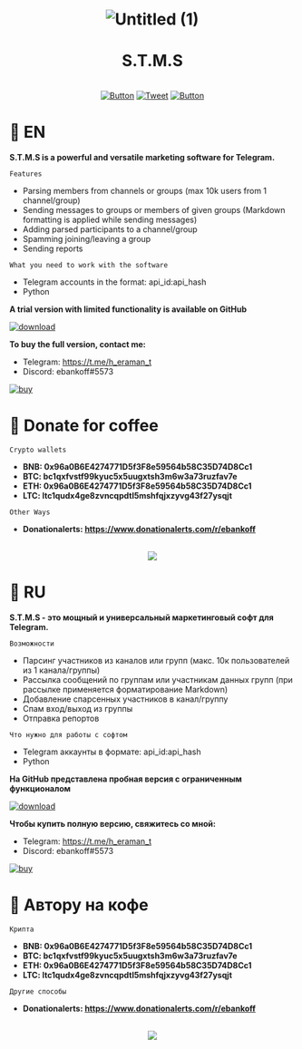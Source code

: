 <div align="center">

# ![Untitled (1)](https://user-images.githubusercontent.com/80776324/194964285-9c4d606d-6e48-41e9-9fa1-cd8b43f70b09.png)
# S.T.M.S

​​​​​​</br>[![Button](https://badgen.net/badge/patreon/patreon/white?icon=patreon&label)](https://www.patreon.com/ebankoff) [![Tweet](https://img.shields.io/twitter/url/http/shields.io.svg?style=social)](https://twitter.com/intent/tweet?text=Get%20over%20170%20free%20design%20blocks%20based%20on%20Bootstrap%204&url=https://www.froala.com/design-blocks&via=froala&hashtags=bootstrap,design,templates,blocks,developers) [![Button](https://badgen.net/badge/ebankoff/ebankoff/white?icon=github&label)](https://github.com/ebankoff) 

</div>

# 📌 EN

**S.T.M.S is a powerful and versatile marketing software for Telegram.**

`Features`
* Parsing members from channels or groups (max 10k users from 1 channel/group)
* Sending messages to groups or members of given groups (Markdown formatting is applied while sending messages)
* Adding parsed participants to a channel/group 
* Spamming joining/leaving a group
* Sending reports

`What you need to work with the software`
* Telegram accounts in the format: api_id:api_hash
* Python

**A trial version with limited functionality is available on GitHub**

[![download](https://user-images.githubusercontent.com/80776324/194966073-a2f42d70-916e-420f-a757-b0a29222192e.png)](https://github.com/ebankoff/S.T.M.S/releases/tag/TRIAL)

**To buy the full version, contact me:**
* Telegram: https://t.me/h_eraman_t
* Discord: ebankoff#5573

[![buy](https://user-images.githubusercontent.com/80776324/194965690-e26ba9fe-dd8e-49bf-aaa9-4e684ec5a689.png)](https://t.me/h_eraman_t)


# 📌 Donate for coffee

`Crypto wallets`
* **BNB: 0x96a0B6E4274771D5f3F8e59564b58C35D74D8Cc1**
* **BTC: bc1qxfvstf99kyuc5x5uugxtsh3m6w3a73ruzfav7e**
* **ETH: 0x96a0B6E4274771D5f3F8e59564b58C35D74D8Cc1**
* **LTC: ltc1qudx4ge8zvncqpdtl5mshfqjxzyvg43f27ysqjt**

`Other Ways`
* **Donationalerts: https://www.donationalerts.com/r/ebankoff**

<div align="center">

​​​​​​</br>[![](https://i.ibb.co/vPFFxvx/qr-code.gif)](https://www.donationalerts.com/r/ebankoff)

</div>

# 📌 RU

**S.T.M.S - это мощный и универсальный маркетинговый софт для Telegram.**

`Возможности`
* Парсинг участников из каналов или групп (макс. 10к пользователей из 1 канала/группы)
* Рассылка сообщений по группам или участникам данных групп (при рассылке применяется форматирование Markdown)
* Добавление спарсенных участников в канал/группу 
* Спам вход/выход из группы
* Отправка репортов

`Что нужно для работы с софтом`
* Telegram аккаунты в формате: api_id:api_hash
* Python

**На GitHub представлена пробная версия с ограниченным функционалом**

[![download](https://user-images.githubusercontent.com/80776324/194966167-f702be9f-4e47-493b-852e-ad3cbced382e.png)](https://github.com/ebankoff/S.T.M.S/releases/tag/TRIAL)

**Чтобы купить полную версию, свяжитесь со мной:**
* Telegram: https://t.me/h_eraman_t
* Discord: ebankoff#5573

[![buy](https://user-images.githubusercontent.com/80776324/194966226-c0e38ea7-b855-4031-862b-1470312574e2.png)](https://t.me/h_eraman_t)

# 📌 Автору на кофе

`Крипта`
* **BNB: 0x96a0B6E4274771D5f3F8e59564b58C35D74D8Cc1**
* **BTC: bc1qxfvstf99kyuc5x5uugxtsh3m6w3a73ruzfav7e**
* **ETH: 0x96a0B6E4274771D5f3F8e59564b58C35D74D8Cc1**
* **LTC: ltc1qudx4ge8zvncqpdtl5mshfqjxzyvg43f27ysqjt**

`Другие способы`
* **Donationalerts: https://www.donationalerts.com/r/ebankoff**

<div align="center">

​​​​​​</br>[![](https://i.ibb.co/vPFFxvx/qr-code.gif)](https://www.donationalerts.com/r/ebankoff)

</div>
